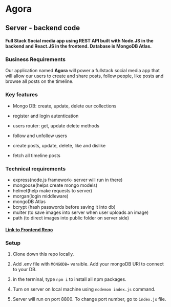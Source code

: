 # Agora


## Server - backend code

#### Full Stack Social media app using REST API built with Node.JS in the backend and React.JS in the frontend. Database is MongoDB Atlas.


### Business Requirements
Our application named **Agora** will power a fullstack social media app that will allow our users to create and share posts, follow people, like posts and browse all posts on the timeline.

### Key features

- Mongo DB: create, update, delete our collections

- register and login autentication
- users router: get, update delete methods
- follow and unfollow users
- create posts, update, delete, like and dislike
- fetch all timeline posts

### Technical requirements
- express(node.js framework- server will run in there)
- mongoose(helps create mongo models)
- helmet(help make requests to server)
- morgan(login middleware)
- mongoDB Atlas
- bcrypt (hash passwords before saving it into db) 
- multer (to save images into server when user uploads an image)
- path (to direct images into public folder on server side)

#### [Link to Frontend Repo](https://github.com/luluse/agora-ui)

### Setup

1. Clone down this repo locally.

2. Add .env file with ```MONGODB=``` varaible. Add your mongoDB URI to connect to your DB.

3. in the terminal, type ```npm i``` to install all npm packages.

4. Turn on server on local machine using ```nodemon index.js``` command. 

5. Server will run on port 8800. To change port number, go to ```index.js``` file.



